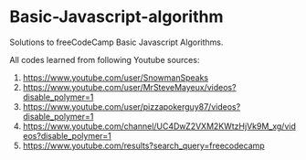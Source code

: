 # Basic-Javascript-algorithm

Solutions to freeCodeCamp Basic Javascript Algorithms.

All codes learned from following Youtube sources:

1. https://www.youtube.com/user/SnowmanSpeaks
2. https://www.youtube.com/user/MrSteveMayeux/videos?disable_polymer=1
3. https://www.youtube.com/user/pizzapokerguy87/videos?disable_polymer=1
4. https://www.youtube.com/channel/UC4DwZ2VXM2KWtzHjVk9M_xg/videos?disable_polymer=1
5. https://www.youtube.com/results?search_query=freecodecamp
